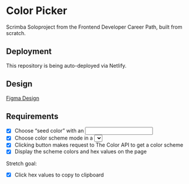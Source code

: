 # Color Picker
Scrimba Soloproject from the Frontend Developer Career Path, built from scratch.

## Deployment
This repository is being auto-deployed via Netlify.

## Design
[Figma Design](https://www.figma.com/file/twasy8Bca4hW7gunLFSLoY/Color-Scheme-Generator?type=design&node-id=2-1155&t=akNZmK6ysmlRfmbD-0)

## Requirements

* [x] Choose “seed color” with an <input type=“color” />
* [x] Choose color scheme mode in a <select> box
* [x] Clicking button makes request to The Color API to get a color scheme
* [x] Display the scheme colors and hex values on the page

Stretch goal:
* [x] Click hex values to copy to clipboard